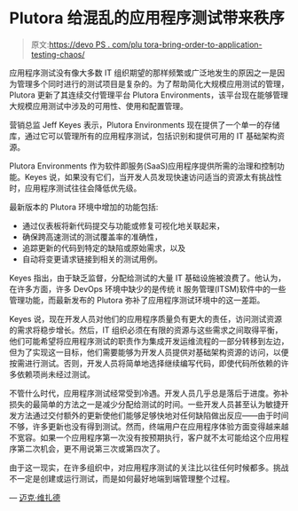 # Plutora 给混乱的应用程序测试带来秩序

> 原文:[https://devo PS . com/plu tora-bring-order-to-application-testing-chaos/](https://devops.com/plutora-brings-order-to-application-testing-chaos/)

应用程序测试没有像大多数 IT 组织期望的那样频繁或广泛地发生的原因之一是因为管理多个同时进行的测试项目是复杂的。为了帮助简化大规模应用测试的管理，Plutora 更新了其连续交付管理平台 Plutora Environments，该平台现在能够管理大规模应用测试中涉及的可用性、使用和配置管理。

营销总监 Jeff Keyes 表示，Plutora Environments 现在提供了一个单一的存储库，通过它可以管理所有的应用程序测试，包括识别和提供可用的 IT 基础架构资源。

Plutora Environments 作为软件即服务(SaaS)应用程序提供所需的治理和控制功能。Keyes 说，如果没有它们，当开发人员发现快速访问适当的资源太有挑战性时，应用程序测试往往会降低优先级。

最新版本的 Plutora 环境中增加的功能包括:

*   通过仪表板将新代码提交与功能或修复可视化地关联起来，
*   确保跨高速测试的测试覆盖率的准确性，
*   追踪更新的代码到特定的缺陷或原始需求，以及
*   自动将变更请求链接到相关的测试用例。

Keyes 指出，由于缺乏监督，分配给测试的大量 IT 基础设施被浪费了。他认为，在许多方面，许多 DevOps 环境中缺少的是传统 it 服务管理(ITSM)软件中的一些管理功能，而最新发布的 Plutora 弥补了应用程序测试环境中的这一差距。

Keyes 说，现在开发人员对他们的应用程序质量负有更大的责任，访问测试资源的需求将稳步增长。然后，IT 组织必须在有限的资源与这些需求之间取得平衡，他们可能希望将应用程序测试的职责作为集成开发运维流程的一部分转移到左边，但为了实现这一目标，他们需要能够为开发人员提供对基础架构资源的访问，以便按需进行测试。否则，开发人员将简单地选择继续编写代码，即使代码所依赖的许多依赖项尚未经过测试。

不管什么时代，应用程序测试经常受到冷遇。开发人员几乎总是落后于进度。弥补损失的最简单的方法之一是减少分配给测试的时间。一些开发人员甚至认为敏捷开发方法通过交付额外的更新使他们能够足够快地对任何缺陷做出反应——由于时间不够，许多更新也没有得到测试。然而，终端用户在应用程序体验方面变得越来越不宽容。如果一个应用程序第一次没有按预期执行，客户就不太可能给这个应用程序第二次机会，更不用说第三次或第四次了。

由于这一现实，在许多组织中，对应用程序测试的关注比以往任何时候都多。挑战不一定是创建或运行测试，而是如何最好地端到端管理整个过程。

— [迈克·维扎德](https://devops.com/author/mike-vizard/)